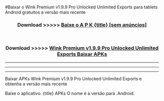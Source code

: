 #Baixar o Wink Premium v1.9.9 Pro Unlocked Unlimited Exports   para tablets Android gratuitos a versão mais recente


<div align="center">
<h3>Download >>>>> <a href="https://pt-web.web.app/?pt= {title}">Baixe o A P K {title} [sem anúncios]</a></h3><br>

<h3>Download >>>>> <a href="https://pt-web.web.app/?pt= {title}">Wink Premium v1.9.9 Pro Unlocked Unlimited Exports  Baixar APKs</a></h3>
</div>

----------------------------------------------------------

----------------------------------------------------------

----------------------------------------------------------

Baixar APKs Wink Premium v1.9.9 Pro Unlocked Unlimited Exports  e obtenha a versão mais recente

Baixe o aplicativo. {title} APKs O nome é a versão para .Android.


